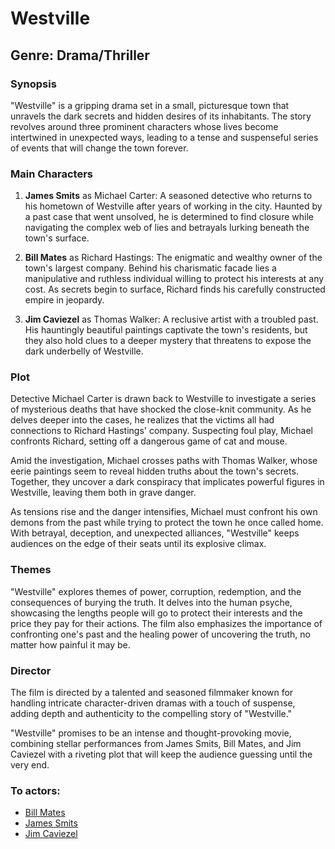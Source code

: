 # Westville

## Genre: Drama/Thriller

### Synopsis
"Westville" is a gripping drama set in a small, picturesque town that unravels the dark secrets and hidden desires of its inhabitants. The story revolves around three prominent characters whose lives become intertwined in unexpected ways, leading to a tense and suspenseful series of events that will change the town forever.

### Main Characters

1. **James Smits** as Michael Carter: A seasoned detective who returns to his hometown of Westville after years of working in the city. Haunted by a past case that went unsolved, he is determined to find closure while navigating the complex web of lies and betrayals lurking beneath the town's surface.

2. **Bill Mates** as Richard Hastings: The enigmatic and wealthy owner of the town's largest company. Behind his charismatic facade lies a manipulative and ruthless individual willing to protect his interests at any cost. As secrets begin to surface, Richard finds his carefully constructed empire in jeopardy.

3. **Jim Caviezel** as Thomas Walker: A reclusive artist with a troubled past. His hauntingly beautiful paintings captivate the town's residents, but they also hold clues to a deeper mystery that threatens to expose the dark underbelly of Westville.

### Plot
Detective Michael Carter is drawn back to Westville to investigate a series of mysterious deaths that have shocked the close-knit community. As he delves deeper into the cases, he realizes that the victims all had connections to Richard Hastings' company. Suspecting foul play, Michael confronts Richard, setting off a dangerous game of cat and mouse.

Amid the investigation, Michael crosses paths with Thomas Walker, whose eerie paintings seem to reveal hidden truths about the town's secrets. Together, they uncover a dark conspiracy that implicates powerful figures in Westville, leaving them both in grave danger.

As tensions rise and the danger intensifies, Michael must confront his own demons from the past while trying to protect the town he once called home. With betrayal, deception, and unexpected alliances, "Westville" keeps audiences on the edge of their seats until its explosive climax.

### Themes
"Westville" explores themes of power, corruption, redemption, and the consequences of burying the truth. It delves into the human psyche, showcasing the lengths people will go to protect their interests and the price they pay for their actions. The film also emphasizes the importance of confronting one's past and the healing power of uncovering the truth, no matter how painful it may be.

### Director
The film is directed by a talented and seasoned filmmaker known for handling intricate character-driven dramas with a touch of suspense, adding depth and authenticity to the compelling story of "Westville."

"Westville" promises to be an intense and thought-provoking movie, combining stellar performances from James Smits, Bill Mates, and Jim Caviezel with a riveting plot that will keep the audience guessing until the very end.

### To actors:
 - [Bill Mates](https://github.com/dezGusty/streample-2023/blob/main/actors/BillMates.md)
 - [James Smits](https://github.com/dezGusty/streample-2023/blob/main/actors/JamesSmits.md)
 - [Jim Caviezel](https://github.com/dezGusty/streample-2023/blob/main/actors/JimCaviezel.md)
